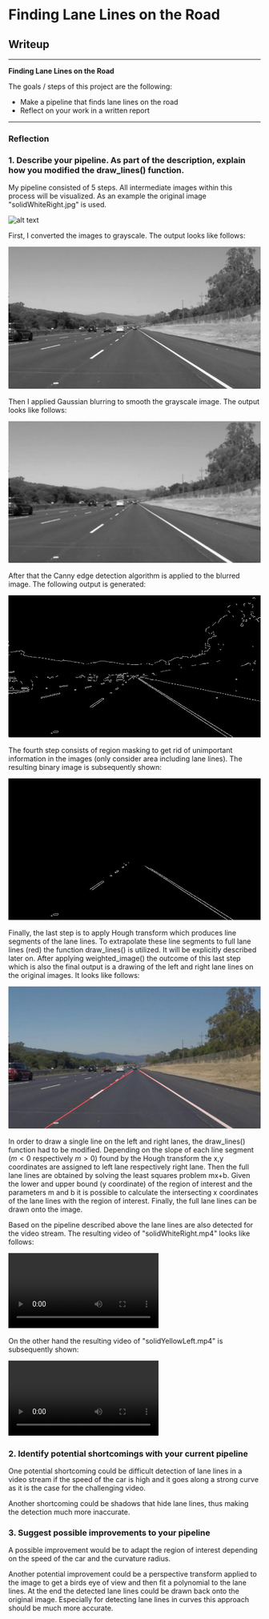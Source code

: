 # **Finding Lane Lines on the Road** 

## Writeup

---

**Finding Lane Lines on the Road**

The goals / steps of this project are the following:

* Make a pipeline that finds lane lines on the road
* Reflect on your work in a written report


[//]: # (Image References)

[image1]: ./test_images/solidWhiteRight.jpg "Original image"

[image2]: ./test_images_output/solidWhiteRight_grayscale.jpg "Grayscale"

[image3]: ./test_images_output/solidWhiteRight_blur_gray.jpg "Blurred image"

[image4]: ./test_images_output/solidWhiteRight_canny_edge.jpg "Canny edge detected image"

[image5]: ./test_images_output/solidWhiteRight_masked_edges.jpg "Masked image"

[image6]: ./test_images_output/solidWhiteRight_laneLines.jpg "LaneLines image"

[video1]: ./test_videos_output/solidWhiteRight.mp4 "Video with annotated lane lines"

[video2]: ./test_videos_output/solidYellowLeft.mp4 "Video with annotated lane lines"
---

### Reflection

### 1. Describe your pipeline. As part of the description, explain how you modified the draw_lines() function.

My pipeline consisted of 5 steps. All intermediate images within this process will be visualized. As an example the original image "solidWhiteRight.jpg" is used. 

![alt text][image1]


First, I converted the images to grayscale. The output looks like follows:

![alt text][image2]


Then I applied Gaussian blurring to smooth the grayscale image. The output looks like follows:

![alt text][image3]


After that the Canny edge detection algorithm is applied to the blurred image. The following output is generated:

![alt text][image4]


The fourth step consists of region masking to get rid of unimportant information in the images (only consider area including lane lines). The resulting binary image is subsequently shown:

![alt text][image5]


Finally, the last step is to apply Hough transform which produces line segments of the lane lines. To extrapolate these line segments to full lane lines (red) the function draw_lines() is utilized. It will be explicitly described later on. After applying weighted_image() the outcome of this last step which is also the final output is a drawing of the left and right lane lines on the original images. It looks like follows:

![alt text][image6]



In order to draw a single line on the left and right lanes, the draw_lines() function had to be modified. Depending on the slope of each line segment ($m<0$ respectively $m>0$) found by the Hough transform the x,y coordinates are assigned to left lane respectively right lane. Then the full lane lines are obtained by solving the least squares problem mx+b. Given the lower and upper bound (y coordinate) of the region of interest and the parameters m and b it is possible to calculate the intersecting x coordinates of the lane lines with the region of interest. Finally, the full lane lines can be drawn onto the image.


Based on the pipeline described above the lane lines are also detected for the video stream.
The resulting video of "solidWhiteRight.mp4" looks like follows:

![alt text][video1]


On the other hand the resulting video of "solidYellowLeft.mp4" is subsequently shown:

![alt text][video2]


### 2. Identify potential shortcomings with your current pipeline


One potential shortcoming could be difficult detection of lane lines in a video stream if the speed of the car is high and it goes along a strong curve as it is the case for the challenging video.

Another shortcoming could be shadows that hide lane lines, thus making the detection much more inaccurate.


### 3. Suggest possible improvements to your pipeline

A possible improvement would be to adapt the region of interest depending on the speed of the car and the curvature radius.

Another potential improvement could be a perspective transform applied to the image to get a birds eye of view and then fit a polynomial to the lane lines. At the end the detected lane lines could be drawn back onto the original image. Especially for detecting lane lines in curves this approach should be much more accurate.
